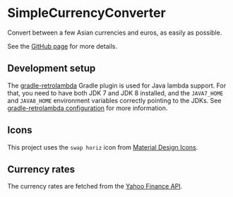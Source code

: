 SimpleCurrencyConverter
=======================

Convert between a few Asian currencies and euros, as easily as possible.

See the [GitHub page](http://peruukki.github.io/SimpleCurrencyConverter/) for more details.

## Development setup

The [gradle-retrolambda](https://github.com/evant/gradle-retrolambda) Gradle plugin is used for Java
lambda support. For that, you need to have both JDK 7 and JDK 8 installed, and the `JAVA7_HOME` and
`JAVA8_HOME` environment variables correctly pointing to the JDKs. See
[gradle-retrolambda configuration](https://github.com/evant/gradle-retrolambda#configuration) for
more information.

## Icons

This project uses the `swap horiz` icon from
[Material Design Icons](https://github.com/google/material-design-icons).

## Currency rates

The currency rates are fetched from the
[Yahoo Finance API](https://developer.yahoo.com/yql/console/?q=show%20tables&env=store://datatables.org/alltableswithkeys#h=select+*+from+yahoo.finance.xchange+where+pair+in+%28%22EURKRW%22%29).
